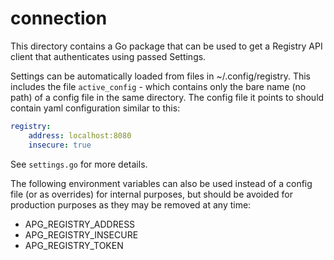 # connection

This directory contains a Go package that can be used to get a Registry API
client that authenticates using passed Settings.

Settings can be automatically loaded from files in ~/.config/registry. This
includes the file `active_config` - which contains only the bare name (no path)
of a config file in the same directory. The config file it points to should
contain yaml configuration similar to this:

``` yaml
registry:
    address: localhost:8080
    insecure: true
```

See `settings.go` for more details.

The following environment variables can also be used instead of a config file
(or as overrides) for internal purposes, but should be avoided for production
purposes as they may be removed at any time:

- APG_REGISTRY_ADDRESS
- APG_REGISTRY_INSECURE
- APG_REGISTRY_TOKEN
